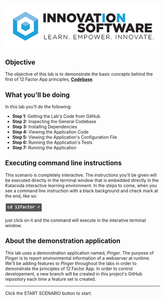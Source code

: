 ![logo](12factor-001/assets/logo-sm.png)
## Objective

The objective of this lab is to demonstrate the basic concepts behind the first of 12 Factor App principles, **[Codebase](https://12factor.net/codebase)**.

## What you'll be doing 

In this lab you'll do the following:

* **Step 1:** Getting the Lab's Code from GitHub
* **Step 2:** Inspecting the General Codebase
* **Step 3:** Installing Dependencies
* **Step 4:** Viewing the Application Code
* **Step 5:** Viewing the Application's Configuration File
* **Step 6:** Running the Application's Tests
* **Step 7:** Running the Application

## Executing command line instructions 

This scenario is completely interactive. The instructions you'll be given will be executed directly in the terminal window that is embedded directly in the Katacoda interactive learning environment. In the steps to come, when you see a command line instruction with a black background and check mark at the end, like so:

![Katacoda command line](12factor-001/assets/command-01.png)

just click on it and the command will execute in the interative terminal window.

## About the demonstration application

This lab uses a demonstration application named, *Pinger*. The purpose of *Pinger* is to report environmental information of a webserver at runtime. We'll be adding features to *Pinger* throughout the labs in order to demonstrate the principles of 12 Factor App. In order to control developement, a new branch will be created in this project's GitHub repository each time a feature set is created.

---

Click the START SCENARIO button to start.

